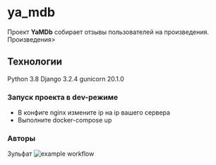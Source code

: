 
# ya_mdb
   Проект **YaMDb** собирает отзывы пользователей на произведения. Произведения>
## Технологии 
Python 3.8
Django 3.2.4
gunicorn 20.1.0
### Запуск проекта в dev-режиме
- В конфиге nginx измените ip на ip вашего сервера
- Выполните docker-compose up

### Авторы
Зульфат
![example workflow](https://github.com/Zulfat-Gadelshin/yamdb_final/actions/workflows/yamdb_workflow.yml/badge.svg)
